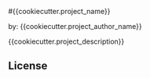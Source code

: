 #{{cookiecutter.project_name}}

by: {{cookiecutter.project_author_name}}


{{cookiecutter.project_description}}

## License

